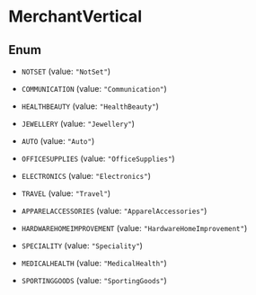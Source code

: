 
# MerchantVertical

## Enum


* `NOTSET` (value: `"NotSet"`)

* `COMMUNICATION` (value: `"Communication"`)

* `HEALTHBEAUTY` (value: `"HealthBeauty"`)

* `JEWELLERY` (value: `"Jewellery"`)

* `AUTO` (value: `"Auto"`)

* `OFFICESUPPLIES` (value: `"OfficeSupplies"`)

* `ELECTRONICS` (value: `"Electronics"`)

* `TRAVEL` (value: `"Travel"`)

* `APPARELACCESSORIES` (value: `"ApparelAccessories"`)

* `HARDWAREHOMEIMPROVEMENT` (value: `"HardwareHomeImprovement"`)

* `SPECIALITY` (value: `"Speciality"`)

* `MEDICALHEALTH` (value: `"MedicalHealth"`)

* `SPORTINGGOODS` (value: `"SportingGoods"`)



